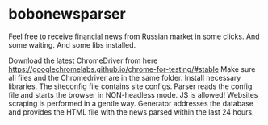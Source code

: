 # bobonewsparser
Feel free to receive financial news from Russian market in some clicks. And some waiting. And some libs installed.

Download the latest ChromeDriver from here https://googlechromelabs.github.io/chrome-for-testing/#stable
Make sure all files and the Chromedriver are in the same folder. Install necessary libraries.
The siteconfig file contains site configs. Parser reads the config file and starts the browser in NON-headless mode. JS is allowed!
Websites scraping is performed in a gentle way.
Generator addresses the database and provides the HTML file with the news parsed within the last 24 hours. 
